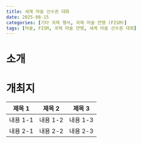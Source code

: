 ```yaml
---
title: 세계 마술 선수권 대회
date: 2025-08-15
categories: [기타 국제 행사, 국제 마술 연맹 (FISM)]
tags: [마술, FISM, 국제 마술 연맹, 세계 마술 선수권 대회]
---
```

# 소개 #

# 개최지 #
| 제목 1 | 제목 2 | 제목 3 |
|---|---|---|
| 내용 1-1 | 내용 1-2 | 내용 1-3 |
| 내용 2-1 | 내용 2-2 | 내용 2-3 |

